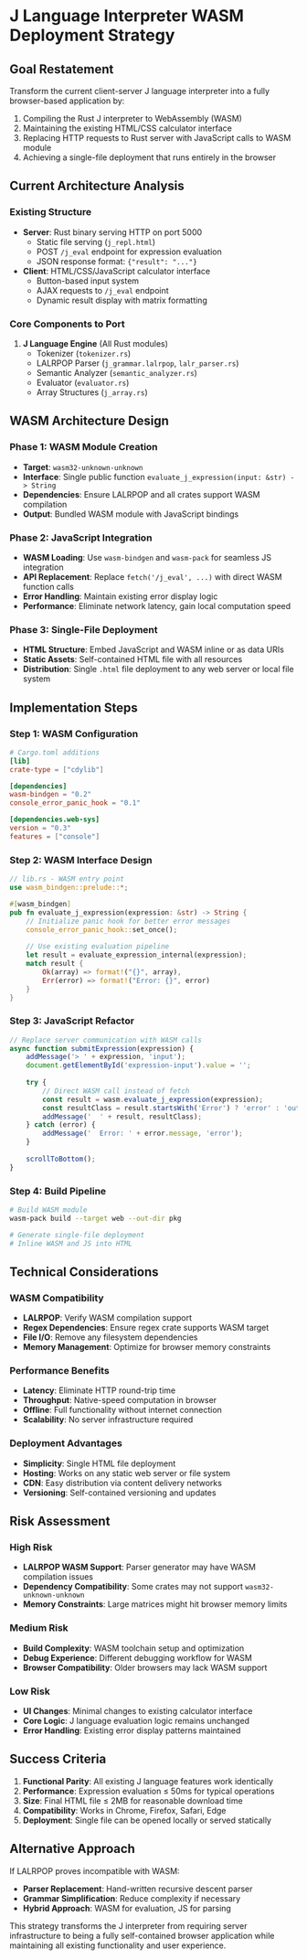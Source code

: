 # J Language Interpreter WASM Deployment Strategy

## Goal Restatement
Transform the current client-server J language interpreter into a fully browser-based application by:
1. Compiling the Rust J interpreter to WebAssembly (WASM)
2. Maintaining the existing HTML/CSS calculator interface
3. Replacing HTTP requests to Rust server with JavaScript calls to WASM module
4. Achieving a single-file deployment that runs entirely in the browser

## Current Architecture Analysis

### Existing Structure
- **Server**: Rust binary serving HTTP on port 5000
  - Static file serving (`j_repl.html`)
  - POST `/j_eval` endpoint for expression evaluation
  - JSON response format: `{"result": "..."}`
- **Client**: HTML/CSS/JavaScript calculator interface
  - Button-based input system
  - AJAX requests to `/j_eval` endpoint
  - Dynamic result display with matrix formatting

### Core Components to Port
1. **J Language Engine** (All Rust modules)
   - Tokenizer (`tokenizer.rs`)
   - LALRPOP Parser (`j_grammar.lalrpop`, `lalr_parser.rs`)
   - Semantic Analyzer (`semantic_analyzer.rs`)
   - Evaluator (`evaluator.rs`)
   - Array Structures (`j_array.rs`)

## WASM Architecture Design

### Phase 1: WASM Module Creation
- **Target**: `wasm32-unknown-unknown`
- **Interface**: Single public function `evaluate_j_expression(input: &str) -> String`
- **Dependencies**: Ensure LALRPOP and all crates support WASM compilation
- **Output**: Bundled WASM module with JavaScript bindings

### Phase 2: JavaScript Integration
- **WASM Loading**: Use `wasm-bindgen` and `wasm-pack` for seamless JS integration
- **API Replacement**: Replace `fetch('/j_eval', ...)` with direct WASM function calls
- **Error Handling**: Maintain existing error display logic
- **Performance**: Eliminate network latency, gain local computation speed

### Phase 3: Single-File Deployment
- **HTML Structure**: Embed JavaScript and WASM inline or as data URIs
- **Static Assets**: Self-contained HTML file with all resources
- **Distribution**: Single `.html` file deployment to any web server or local file system

## Implementation Steps

### Step 1: WASM Configuration
```toml
# Cargo.toml additions
[lib]
crate-type = ["cdylib"]

[dependencies]
wasm-bindgen = "0.2"
console_error_panic_hook = "0.1"

[dependencies.web-sys]
version = "0.3"
features = ["console"]
```

### Step 2: WASM Interface Design
```rust
// lib.rs - WASM entry point
use wasm_bindgen::prelude::*;

#[wasm_bindgen]
pub fn evaluate_j_expression(expression: &str) -> String {
    // Initialize panic hook for better error messages
    console_error_panic_hook::set_once();
    
    // Use existing evaluation pipeline
    let result = evaluate_expression_internal(expression);
    match result {
        Ok(array) => format!("{}", array),
        Err(error) => format!("Error: {}", error)
    }
}
```

### Step 3: JavaScript Refactor
```javascript
// Replace server communication with WASM calls
async function submitExpression(expression) {
    addMessage('> ' + expression, 'input');
    document.getElementById('expression-input').value = '';
    
    try {
        // Direct WASM call instead of fetch
        const result = wasm.evaluate_j_expression(expression);
        const resultClass = result.startsWith('Error') ? 'error' : 'output';
        addMessage('  ' + result, resultClass);
    } catch (error) {
        addMessage('  Error: ' + error.message, 'error');
    }
    
    scrollToBottom();
}
```

### Step 4: Build Pipeline
```bash
# Build WASM module
wasm-pack build --target web --out-dir pkg

# Generate single-file deployment
# Inline WASM and JS into HTML
```

## Technical Considerations

### WASM Compatibility
- **LALRPOP**: Verify WASM compilation support
- **Regex Dependencies**: Ensure regex crate supports WASM target
- **File I/O**: Remove any filesystem dependencies
- **Memory Management**: Optimize for browser memory constraints

### Performance Benefits
- **Latency**: Eliminate HTTP round-trip time
- **Throughput**: Native-speed computation in browser
- **Offline**: Full functionality without internet connection
- **Scalability**: No server infrastructure required

### Deployment Advantages
- **Simplicity**: Single HTML file deployment
- **Hosting**: Works on any static web server or file system
- **CDN**: Easy distribution via content delivery networks
- **Versioning**: Self-contained versioning and updates

## Risk Assessment

### High Risk
- **LALRPOP WASM Support**: Parser generator may have WASM compilation issues
- **Dependency Compatibility**: Some crates may not support `wasm32-unknown-unknown`
- **Memory Constraints**: Large matrices might hit browser memory limits

### Medium Risk
- **Build Complexity**: WASM toolchain setup and optimization
- **Debug Experience**: Different debugging workflow for WASM
- **Browser Compatibility**: Older browsers may lack WASM support

### Low Risk
- **UI Changes**: Minimal changes to existing calculator interface
- **Core Logic**: J language evaluation logic remains unchanged
- **Error Handling**: Existing error display patterns maintained

## Success Criteria
1. **Functional Parity**: All existing J language features work identically
2. **Performance**: Expression evaluation ≤ 50ms for typical operations
3. **Size**: Final HTML file ≤ 2MB for reasonable download time
4. **Compatibility**: Works in Chrome, Firefox, Safari, Edge
5. **Deployment**: Single file can be opened locally or served statically

## Alternative Approach
If LALRPOP proves incompatible with WASM:
- **Parser Replacement**: Hand-written recursive descent parser
- **Grammar Simplification**: Reduce complexity if necessary
- **Hybrid Approach**: WASM for evaluation, JS for parsing

This strategy transforms the J interpreter from requiring server infrastructure to being a fully self-contained browser application while maintaining all existing functionality and user experience.